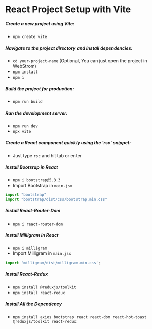 

# React Project Setup with Vite



##### Create a new project using Vite:

- `npm create vite`
##### Navigate to the project directory and install dependencies:

- `cd your-project-name`  (Optional, You can just open the project in WebStrom)
- `npm install`
- `npm i`

##### Build the project for production:

- `npm run build`

##### Run the development server:

- `npm run dev` 
- `npx vite`
##### Create a React component quickly using the 'rsc' snippet:

- Just type `rsc` and hit tab or enter

##### Install Bootsrap in React 

- `npm i bootstrap@5.3.3`
- Import Bootstrap in `main.jsx`

```js
import "bootstrap"  
import "bootstrap/dist/css/bootstrap.min.css"
```

##### Install React-Router-Dom

- `npm i react-router-dom`

##### Install Milligram in React 

- `npm i milligram`
- Import Milligram in `main.jsx`

```js
import 'milligram/dist/milligram.min.css';
```

##### Install React-Redux

- `npm install @reduxjs/toolkit`
- `npm install react-redux`


##### Install All the Dependency

- `npm install axios bootstrap react react-dom react-hot-toast @reduxjs/toolkit react-redux`